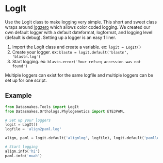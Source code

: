 LogIt
=======
Use the LogIt class to make logging very simple. This short and sweet class
wraps around [logzero]() which allows color coded logging. We created our own
default logger with a default dateformat, logformat, and logging level (default
is debug). Setting up a logger is an easy 1 liner.

1. Import the LogIt class and create a variable. ex: `logit = LogIt()`
2. Create your logger. ex: `blastn = logit.default('blastn', 'blastn.log')`
2. Start logging. ex: `blastn.error('Your refseq accession was not found')`

Multiple loggers can exist for the same logfile and multiple loggers can be set
up for one script.

Example
---------

```python
from Datasnakes.Tools import LogIt
from Datasnakes.Orthologs.Phylogenetics import ETE3PAML

# Set up your loggers
logit = LogIt()
logfile = 'align2paml.log'

align, paml = logit.default('alignlog', logfile), logit.default('pamllog', logfile)

# Start logging
align.info('hi')
paml.info('muah')
```
